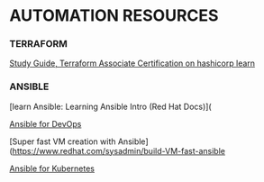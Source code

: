 # AUTOMATION RESOURCES

### TERRAFORM

[Study Guide, Terraform Associate Certification on hashicorp learn](https://learn.hashicorp.com/tutorials/terraform/associate-study?in=terraform/certification)

### ANSIBLE

[learn Ansible: Learning Ansible Intro (Red Hat Docs)](

[Ansible for DevOps](https://docs.ansible.com/ansible/latest/getting_started/index.html)

[Super fast VM creation with Ansible](https://www.redhat.com/sysadmin/build-VM-fast-ansible

[Ansible for Kubernetes](https://www.redhat.com/sysadmin/build-VM-fast-ansible)
